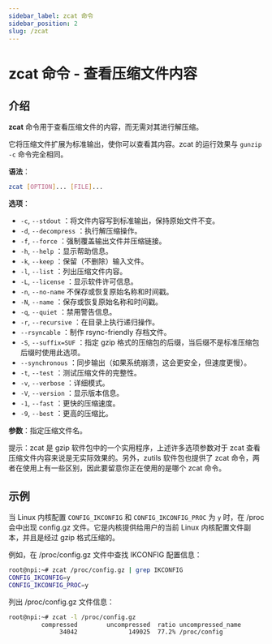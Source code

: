 ```yaml
---
sidebar_label: zcat 命令
sidebar_position: 2
slug: /zcat
---
```


# zcat 命令 - 查看压缩文件内容



## 介绍

**zcat** 命令用于查看压缩文件的内容，而无需对其进行解压缩。

它将压缩文件扩展为标准输出，使你可以查看其内容。zcat 的运行效果与 `gunzip -c` 命令完全相同。

**语法**：

```bash
zcat [OPTION]... [FILE]...
```

**选项**：

- `-c`, `--stdout` ：将文件内容写到标准输出，保持原始文件不变。
- `-d`, `--decompress` ：执行解压缩操作。
- `-f`, `--force` ：强制覆盖输出文件并压缩链接。
- `-h`, `--help` ：显示帮助信息。
- `-k`, `--keep` ：保留（不删除）输入文件。
- `-l`, `--list` ：列出压缩文件内容。
- `-L`, `--license` ：显示软件许可信息。
- `-n`, `--no-name` 不保存或恢复原始名称和时间戳。
- `-N`, `--name` ：保存或恢复原始名称和时间戳。
- `-q`, `--quiet` ：禁用警告信息。
- `-r`, `--recursive` ：在目录上执行递归操作。
- `--rsyncable` ：制作 rsync-friendly 存档文件。
- `-S`, `--suffix=SUF` ：指定 gzip 格式的压缩包的后缀，当后缀不是标准压缩包后缀时使用此选项。
- `--synchronous` ：同步输出（如果系统崩溃，这会更安全，但速度更慢）。
- `-t`, `--test` ：测试压缩文件的完整性。
- `-v`, `--verbose` ：详细模式。
- `-V`, `--version` ：显示版本信息。
- `-1`, `--fast` ：更快的压缩速度。
- `-9`, `--best` ：更高的压缩比。

**参数**：指定压缩文件名。

提示：zcat 是 gzip 软件包中的一个实用程序，上述许多选项参数对于 zcat 查看压缩文件内容来说是无实际效果的。另外，zutils 软件包也提供了 zcat 命令，两者在使用上有一些区别，因此要留意你正在使用的是哪个 zcat 命令。



## 示例

当 Linux 内核配置 `CONFIG_IKCONFIG` 和 `CONFIG_IKCONFIG_PROC` 为 `y` 时，在 /proc 会中出现 config.gz 文件。它是内核提供给用户的当前 Linux 内核配置文件副本，并且是经过 gzip 格式压缩的。

例如，在 /proc/config.gz 文件中查找 IKCONFIG 配置信息：

```bash
root@npi:~# zcat /proc/config.gz | grep IKCONFIG
CONFIG_IKCONFIG=y
CONFIG_IKCONFIG_PROC=y
```

列出 /proc/config.gz 文件信息：

```bash
root@npi:~# zcat -l /proc/config.gz
         compressed        uncompressed  ratio uncompressed_name
              34042              149025  77.2% /proc/config
```





